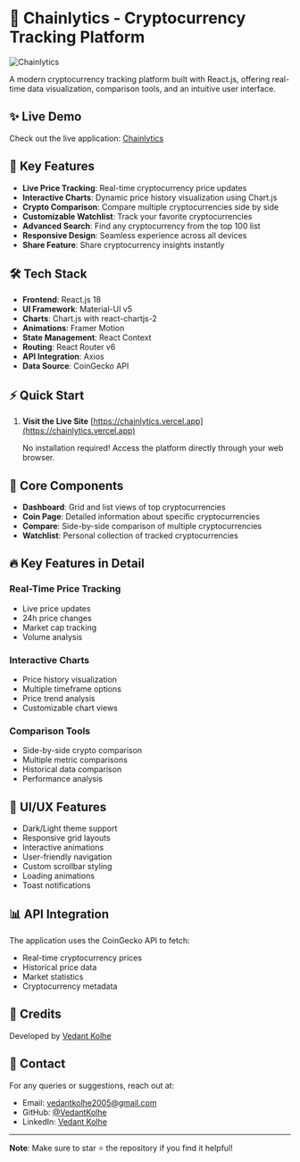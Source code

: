 # 🚀 Chainlytics - Cryptocurrency Tracking Platform

![Chainlytics](./src/assets/chainlytics-logo.png)

A modern cryptocurrency tracking platform built with React.js, offering real-time data visualization, comparison tools, and an intuitive user interface.

## ✨ Live Demo

Check out the live application: [Chainlytics](https://chainlytics.vercel.app)

## 🎯 Key Features

- **Live Price Tracking**: Real-time cryptocurrency price updates
- **Interactive Charts**: Dynamic price history visualization using Chart.js
- **Crypto Comparison**: Compare multiple cryptocurrencies side by side
- **Customizable Watchlist**: Track your favorite cryptocurrencies
- **Advanced Search**: Find any cryptocurrency from the top 100 list
- **Responsive Design**: Seamless experience across all devices
- **Share Feature**: Share cryptocurrency insights instantly

## 🛠️ Tech Stack

- **Frontend**: React.js 18
- **UI Framework**: Material-UI v5
- **Charts**: Chart.js with react-chartjs-2
- **Animations**: Framer Motion
- **State Management**: React Context
- **Routing**: React Router v6
- **API Integration**: Axios
- **Data Source**: CoinGecko API

## ⚡ Quick Start

1. **Visit the Live Site**
   [https://chainlytics.vercel.app](https://chainlytics.vercel.app)

   No installation required! Access the platform directly through your web browser.


## 📱 Core Components

- **Dashboard**: Grid and list views of top cryptocurrencies
- **Coin Page**: Detailed information about specific cryptocurrencies
- **Compare**: Side-by-side comparison of multiple cryptocurrencies
- **Watchlist**: Personal collection of tracked cryptocurrencies

## 🔥 Key Features in Detail

### Real-Time Price Tracking
- Live price updates
- 24h price changes
- Market cap tracking
- Volume analysis

### Interactive Charts
- Price history visualization
- Multiple timeframe options
- Price trend analysis
- Customizable chart views

### Comparison Tools
- Side-by-side crypto comparison
- Multiple metric comparisons
- Historical data comparison
- Performance analysis

## 🎨 UI/UX Features

- Dark/Light theme support
- Responsive grid layouts
- Interactive animations
- User-friendly navigation
- Custom scrollbar styling
- Loading animations
- Toast notifications

## 📊 API Integration

The application uses the CoinGecko API to fetch:
- Real-time cryptocurrency prices
- Historical price data
- Market statistics
- Cryptocurrency metadata

## 🙏 Credits

Developed by [Vedant Kolhe](https://github.com/VedantKolhe)

## 📧 Contact

For any queries or suggestions, reach out at:
- Email: vedantkolhe2005@gmail.com
- GitHub: [@VedantKolhe](https://github.com/VedantKolhe)
- LinkedIn: [Vedant Kolhe](https://linkedin.com/in/vedantkolhe)

---

**Note**: Make sure to star ⭐ the repository if you find it helpful!
